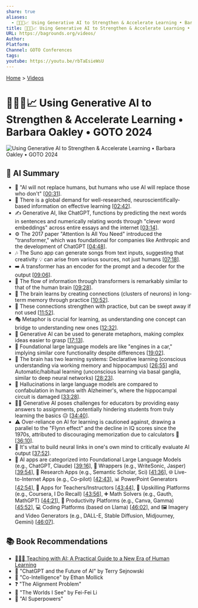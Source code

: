 ```yaml
---
share: true
aliases:
  - 🤖🧠🚀📈 Using Generative AI to Strengthen & Accelerate Learning • Barbara Oakley • GOTO 2024
title: 🤖🧠🚀📈 Using Generative AI to Strengthen & Accelerate Learning • Barbara Oakley • GOTO 2024
URL: https://bagrounds.org/videos/
Author: 
Platform: 
Channel: GOTO Conferences
tags: 
youtube: https://youtu.be/rbTaEsieWsU
---
```

[Home](../index.md) > [Videos](./index.md)  
# 🤖🧠🚀📈 Using Generative AI to Strengthen & Accelerate Learning • Barbara Oakley • GOTO 2024  
![Using Generative AI to Strengthen & Accelerate Learning • Barbara Oakley • GOTO 2024](https://youtu.be/rbTaEsieWsU)  
  
## 🤖 AI Summary  
* 🤖 "AI will not replace humans, but humans who use AI will replace those who don't" \[[00:31](http://www.youtube.com/watch?v=rbTaEsieWsU&t=31)\].  
* 🧠 There is a global demand for well-researched, neuroscientifically-based information on effective learning \[[02:42](http://www.youtube.com/watch?v=rbTaEsieWsU&t=162)\].  
* ✍️ Generative AI, like ChatGPT, functions by predicting the next words in sentences and numerically relating words through "clever word embeddings" across entire essays and the internet \[[03:14](http://www.youtube.com/watch?v=rbTaEsieWsU&t=194)\].  
* ⚙️ The 2017 paper "Attention Is All You Need" introduced the "transformer," which was foundational for companies like Anthropic and the development of ChatGPT \[[04:48](http://www.youtube.com/watch?v=rbTaEsieWsU&t=288)\].  
* 🎶 The Suno app can generate songs from text inputs, suggesting that creativity 💡 can arise from various sources, not just humans \[[07:18](http://www.youtube.com/watch?v=rbTaEsieWsU&t=438)\].  
* ➡️ A transformer has an encoder for the prompt and a decoder for the output \[[09:06](http://www.youtube.com/watch?v=rbTaEsieWsU&t=546)\].  
* 🧠 The flow of information through transformers is remarkably similar to that of the human brain \[[09:28](http://www.youtube.com/watch?v=rbTaEsieWsU&t=568)\].  
* 🧠 The brain learns by creating connections (clusters of neurons) in long-term memory through practice \[[10:52](http://www.youtube.com/watch?v=rbTaEsieWsU&t=652)\].  
* 💪 These connections strengthen with practice, but can be swept away if not used \[[11:52](http://www.youtube.com/watch?v=rbTaEsieWsU&t=712)\].  
* 🎭 Metaphor is crucial for learning, as understanding one concept can bridge to understanding new ones \[[12:32](http://www.youtube.com/watch?v=rbTaEsieWsU&t=752)\].  
* 🤖 Generative AI can be used to generate metaphors, making complex ideas easier to grasp \[[17:13](http://www.youtube.com/watch?v=rbTaEsieWsU&t=1033)\].  
* 🚗 Foundational large language models are like "engines in a car," implying similar core functionality despite differences \[[19:02](http://www.youtube.com/watch?v=rbTaEsieWsU&t=1142)\].  
* 🧠 The brain has two learning systems: Declarative learning (conscious understanding via working memory and hippocampus) \[[26:55](http://www.youtube.com/watch?v=rbTaEsieWsU&t=1615)\] and Automatic/habitual learning (unconscious learning via basal ganglia, similar to deep neural networks) \[[28:23](http://www.youtube.com/watch?v=rbTaEsieWsU&t=1703)\].  
* 🤕 Hallucinations in large language models are compared to confabulation in humans with Alzheimer's, where the hippocampal circuit is damaged \[[33:28](http://www.youtube.com/watch?v=rbTaEsieWsU&t=2008)\].  
* 👨‍🏫 Generative AI poses challenges for educators by providing easy answers to assignments, potentially hindering students from truly learning the basics 😥 \[[34:40](http://www.youtube.com/watch?v=rbTaEsieWsU&t=2080)\].  
* ⚠️ Over-reliance on AI for learning is cautioned against, drawing a parallel to the "Flynn effect" and the decline in IQ scores since the 1970s, attributed to discouraging memorization due to calculators 🧮 \[[36:10](http://www.youtube.com/watch?v=rbTaEsieWsU&t=2170)\].  
* 🤔 It's vital to build neural links in one's own mind to critically evaluate AI output \[[37:52](http://www.youtube.com/watch?v=rbTaEsieWsU&t=2272)\].  
* 🤖 AI apps are categorized into Foundational Large Language Models (e.g., ChatGPT, Claude) \[[39:16](http://www.youtube.com/watch?v=rbTaEsieWsU&t=2356)\], 🎁 Wrappers (e.g., WriteSonic, Jasper) \[[39:54](http://www.youtube.com/watch?v=rbTaEsieWsU&t=2394)\], 🔬 Research Apps (e.g., Semantic Scholar, Sci) \[[41:36](http://www.youtube.com/watch?v=rbTaEsieWsU&t=2496)\], 🌐 Live-to-Internet Apps (e.g., Co-pilot) \[[42:43](http://www.youtube.com/watch?v=rbTaEsieWsU&t=2563)\], 📊 PowerPoint Generators \[[42:54](http://www.youtube.com/watch?v=rbTaEsieWsU&t=2574)\], 🍎 Apps for Teachers/Instructors \[[43:44](http://www.youtube.com/watch?v=rbTaEsieWsU&t=2624)\], 🚀 Upskilling Platforms (e.g., Coursera, I Do Recall) \[[43:56](http://www.youtube.com/watch?v=rbTaEsieWsU&t=2636)\], ➕ Math Solvers (e.g., Gauth, MathGPT) \[[44:21](http://www.youtube.com/watch?v=rbTaEsieWsU&t=2661)\], 💼 Productivity Platforms (e.g., Canva, Gamma) \[[45:52](http://www.youtube.com/watch?v=rbTaEsieWsU&t=2752)\], 💻 Coding Platforms (based on Llama) \[[46:02](http://www.youtube.com/watch?v=rbTaEsieWsU&t=2762)\], and 🖼️ Imagery and Video Generators (e.g., DALL-E, Stable Diffusion, Midjourney, Gemini) \[[46:07](http://www.youtube.com/watch?v=rbTaEsieWsU&t=2767)\].  
  
## 📚 Book Recommendations  
* [🤖🧑‍🏫 Teaching with AI: A Practical Guide to a New Era of Human Learning](../books/teaching-with-ai-a-practical-guide-to-a-new-era-of-human-learning.md)  
* 🤖 "ChatGPT and the Future of AI" by Terry Sejnowski  
* 🤝 "Co-Intelligence" by Ethan Mollick  
* ❓ "The Alignment Problem"  
* 👀 "The Worlds I See" by Fei-Fei Li  
* 💪 "AI Superpowers"